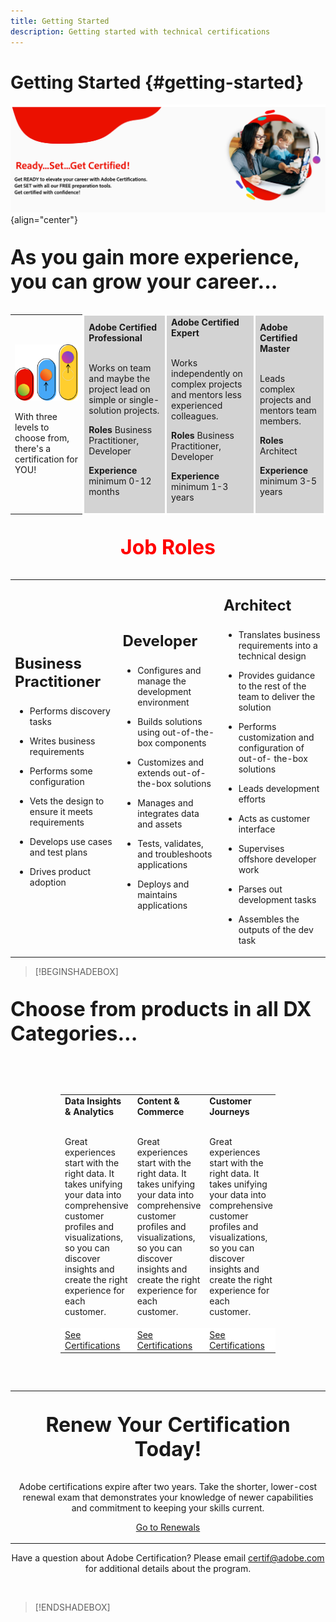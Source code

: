 ```yaml
---
title: Getting Started
description: Getting started with technical certifications
---
```


# Getting Started {#getting-started}

![Ready Set Get Certified](/help/assets/ready-set-get-certified.png "Ready Set Get Certified") {align="center"}

<p align="left" style="font-size: xx-large;font-weight: 700">As you gain more experience, you can grow your career...</p>


<p align="center">
<table>
<tr  style="border: 0;">
  <td>
  <img alt="three certification levels"  src="/help/assets/levels.png" />

  With three levels to choose from, there's a certification for YOU!
  </td>

  <td style="background-color: lightgray;border-color: white;border-style: solid;">
  <strong>Adobe Certified Professional</strong><br>&nbsp;

  Works on team and maybe the project lead on simple or single-solution projects.

  <strong>Roles</strong>
  Business Practitioner, Developer

  <strong>Experience</strong>
  minimum 0-12 months
  </td>

  <td style="background-color: lightgray;border-color: white;border-style: solid;">
  <strong>Adobe Certified Expert</strong><br>&nbsp;

  Works independently on complex projects and mentors less experienced colleagues.

  <strong>Roles</strong>
  Business Practitioner, Developer

  <strong>Experience</strong>
  minimum 1-3 years
  </td>

  <td style="background-color: lightgray;border-color: white;border-style: solid;">
  <strong>Adobe Certified Master</strong><br>&nbsp;

  Leads complex projects and mentors team members.

  <strong>Roles</strong>
  Architect

  <strong>Experience</strong>
  minimum 3-5 years
  </td>

</tr> 

</table>  
</p>


<p align="center" style="font-size: xx-large;font-weight: 700;color: red">Job Roles</p>

<p align="center">
<table>
<tr  style="border: 0;">

<td>
<p align="Left" style="font-size: x-large;font-weight: 700;">Business Practitioner</p>

* Performs discovery tasks
* Writes business requirements
* Performs some configuration
* Vets the design to ensure it meets requirements
* Develops use cases and test plans
* Drives product adoption

  </td>

<td>
<p align="Left" style="font-size: x-large;font-weight: 700;">Developer</p>

* Configures and manage the development environment
* Builds solutions using out-of-the-box components
* Customizes and extends out-of-the-box solutions
* Manages and integrates data and assets
* Tests, validates, and troubleshoots applications
* Deploys and maintains applications 

  </td>

<td>
<p align="Left" style="font-size: x-large;font-weight: 700;">Architect</p>

* Translates business requirements into a technical design
* Provides guidance to the rest of the team to deliver the solution
* Performs customization and configuration of out-of- the-box solutions
* Leads development efforts
* Acts as customer interface
* Supervises offshore developer work
* Parses out development tasks
* Assembles the outputs of the dev task

  </td>

</tr>
</table>  
</p>

>[!BEGINSHADEBOX]

<p align="left" style="font-size: xx-large;font-weight: 700;">Choose from products in all DX Categories...</p>
<div style="background-image: url(/help/assets/blue-cube.png);background-repeat: no-repeat;background-position: top left;">
    <div style="background-image: url(/help/assets/green-blob.png);background-repeat: no-repeat;background-position: bottom right;">
        <div class="table-container" style="padding: 2rem 5rem;">
            <table>
                <tbody>
                    <tr style="border: 0;">
                        <td>
                            <strong>Data Insights &amp; Analytics</strong><br>&nbsp;
                            <p>Great experiences start with the right data. It takes unifying your data into
                                comprehensive customer profiles and visualizations, so you can discover insights and
                                create the right experience for each customer.</p>
                        </td>
                        <td>
                            <strong>Content &amp; Commerce</strong><br>&nbsp;
                            <p>Great experiences start with the right data. It takes unifying your data into
                                comprehensive customer profiles and visualizations, so you can discover insights and
                                create the right experience for each customer.</p>
                        </td>
                        <td>
                            <strong>Customer Journeys</strong><br>&nbsp;
                            <p>Great experiences start with the right data. It takes unifying your data into
                                comprehensive customer profiles and visualizations, so you can discover insights and
                                create the right experience for each customer.</p>
                        </td>
                        <td>
                            <strong>Data Insights &amp; Analytics</strong><br>&nbsp;
                            <p>Great experiences start with the right data. It takes unifying your data into
                                comprehensive customer profiles and visualizations, so you can discover insights and
                                create the right experience for each customer.</p>
                        </td>
                    </tr>
                    <tr style="border: 0;background-color: white;">
                        <td>
                            <a href="/docs/certification/certification/technical-certifications/data-insights-analytics/certifications.html?lang=en"
                                target="_blank"
                                class="spectrum-Button spectrum-Button--outline spectrum-Button--primary spectrum-Button--sizeM"><span
                                    class="spectrum-Button-label has-no-wrap has-text-weight-bold">See
                                    Certifications</span></a>
                        </td>
                        <td>
                            <a href="/docs/certification/certification/technical-certifications/content-commerce/certfications.html?lang=en"
                                target="_blank"
                                class="spectrum-Button spectrum-Button--outline spectrum-Button--primary spectrum-Button--sizeM"><span
                                    class="spectrum-Button-label has-no-wrap has-text-weight-bold">See
                                    Certifications</span></a>
                        </td>
                        <td>
                            <a href="/docs/certification/certification/technical-certifications/customer-journeys/certifications.html?lang=en"
                                target="_blank"
                                class="spectrum-Button spectrum-Button--outline spectrum-Button--primary spectrum-Button--sizeM"><span
                                    class="spectrum-Button-label has-no-wrap has-text-weight-bold">See
                                    Certifications</span></a>
                        </td>
                        <td>
                            <a href="/docs/certification/certification/technical-certifications/marketing-workflow/certifications.html?lang=en"
                                target="_blank"
                                class="spectrum-Button spectrum-Button--outline spectrum-Button--primary spectrum-Button--sizeM"><span
                                    class="spectrum-Button-label has-no-wrap has-text-weight-bold">See
                                    Certifications</span></a>
                        </td>
                    </tr>                    
                </tbody>
            </table>
        </div>
    </div>
</div>

</p>
<table>
    <tr style="border: 0;">
        <td>
            <p align="center" style="font-size: xx-large;font-weight: 700">Renew Your Certification Today!</p>
            <p align="center">Adobe certifications expire after two years. Take the shorter, lower-cost renewal exam
                that demonstrates your knowledge of newer capabilities and commitment to keeping your skills
                current.</p>
            <p align="center"><a href="https://experienceleague.adobe.com" target="_blank"
                    class="spectrum-Button spectrum-Button--outline spectrum-Button--primary spectrum-Button--sizeM"><span
                        class="spectrum-Button-label has-no-wrap has-text-weight-bold">Go to Renewals</span></a></p>
        </td>
    </tr>
</table>
<p align="center">Have a question about Adobe Certification? Please email <a
        href="mailto:certif@adobe.com">certif@adobe.com</a> for additional details about the program.</p>
<br />

>[!ENDSHADEBOX]